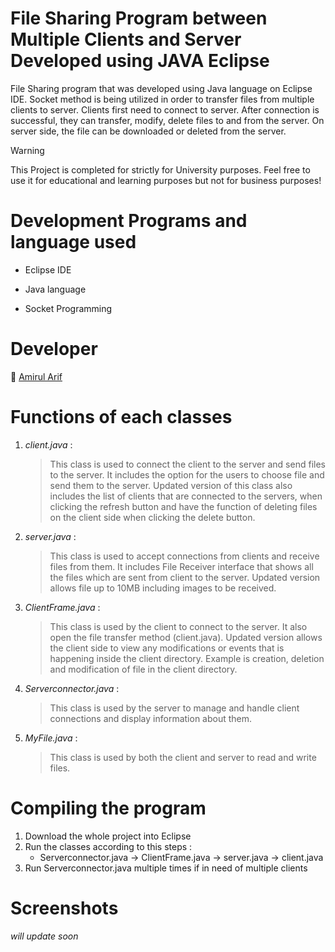 # File Sharing Program between Multiple Clients and Server Developed using JAVA Eclipse
File Sharing program that was developed using Java language on Eclipse IDE. Socket method is being utilized in order to transfer files from multiple clients to server. Clients first need to connect to server. After connection is successful, they
can transfer, modify, delete files to and from the server. On server side, the file can be downloaded or deleted from the server.

> [!WARNING]
> This Project is completed for strictly for University purposes. Feel free to use it for educational and learning purposes but not for business purposes!

# Development Programs and language used

- Eclipse IDE
* Java language
+ Socket Programming

# Developer

👦 [Amirul Arif](https://github.com/Amirularif/)

# Functions of each classes 

1. _client.java_ :
   > This class is used to connect the client to the server and send files to the server. It includes the option for the users to choose file and send them to the server. Updated version of this class also includes the list of clients that are  connected to the servers, when clicking the refresh button and have the function of deleting files on the client side when clicking the delete button.

1. _server.java_           :
   > This class is used to accept connections from clients and receive files from them. It includes File Receiver interface that shows all the files which are sent from client to the server. Updated version allows file up to 10MB including images to be received.

1. _ClientFrame.java_      :
   > This class is used by the client to connect to the server. It also open the file transfer method (client.java). Updated version allows the client side to view any modifications or events that is happening inside the client directory. Example is creation, deletion and modification of file in the client directory.

1. _Serverconnector.java_  :
   > This class is used by the server to manage and handle client connections and display information about them.

1. _MyFile.java_           :
   >This class is used by both the client and server to read and write files.

# Compiling the program
 1. Download the whole project into Eclipse
 1. Run the classes according to this steps :
    - Serverconnector.java -> ClientFrame.java -> server.java -> client.java
 1. Run Serverconnector.java multiple times if in need of multiple clients

# Screenshots
_will update soon_


